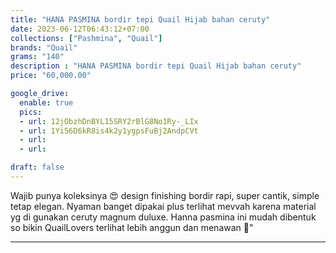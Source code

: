 ```yaml
---
title: "HANA PASMINA bordir tepi Quail Hijab bahan ceruty"
date: 2023-06-12T06:43:12+07:00
collections: ["Pashmina", "Quail"]
brands: "Quail"
grams: "140"
description : "HANA PASMINA bordir tepi Quail Hijab bahan ceruty"
price: "60,000.00"

google_drive:
  enable: true
  pics:
  - url: 12jObzhDnBYL15SRY2rBlG8No1Ry-_LIx
  - url: 1Yi56D6kR8is4k2y1ygpsFuBj2AndpCVt
  - url: 
  - url: 

draft: false
---
```


Wajib punya koleksinya 😍 design finishing bordir rapi, super cantik, simple tetap elegan. Nyaman banget dipakai plus terlihat mevvah karena material yg di gunakan ceruty magnum duluxe. Hanna pasmina ini mudah dibentuk so bikin QuailLovers terlihat lebih anggun dan menawan 🥰"

-------    
 
